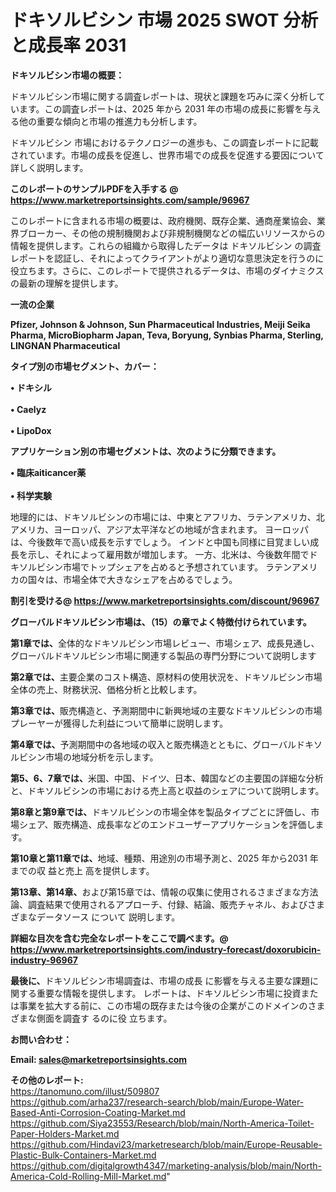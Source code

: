 # ドキソルビシン 市場 2025 SWOT 分析と成長率 2031

<strong><b>ドキソルビシン市場の概要：</b></strong>

ドキソルビシン市場に関する調査レポートは、現状と課題を巧みに深く分析しています。この調査レポートは、2025 年から 2031 年の市場の成長に影響を与える他の重要な傾向と市場の推進力も分析します。

ドキソルビシン 市場におけるテクノロジーの進歩も、この調査レポートに記載されています。市場の成長を促進し、世界市場での成長を促進する要因について詳しく説明します。

<strong>このレポートのサンプルPDFを入手する @ <a href=https://www.marketreportsinsights.com/sample/96967>https://www.marketreportsinsights.com/sample/96967</a></strong>

このレポートに含まれる市場の概要は、政府機関、既存企業、通商産業協会、業界ブローカー、その他の規制機関および非規制機関などの幅広いリソースからの情報を提供します。これらの組織から取得したデータは ドキソルビシン の調査レポートを認証し、それによってクライアントがより適切な意思決定を行うのに役立ちます。さらに、このレポートで提供されるデータは、市場のダイナミクスの最新の理解を提供します。

<strong>一流の企業</strong>

<strong><b>Pfizer, Johnson & Johnson, Sun Pharmaceutical Industries, Meiji Seika Pharma, MicroBiopharm Japan, Teva, Boryung, Synbias Pharma, Sterling, LINGNAN Pharmaceutical</b></strong>

<strong><b>タイプ別の市場セグメント、カバー：</b></strong>

<strong>• ドキシル<br><br>•  Caelyz<br><br>•  LipoDox</strong>

<strong><b>アプリケーション別の市場セグメントは、次のように分類できます。</b></strong>

<strong>• 臨床aiticancer薬<br><br>• 科学実験</strong>

 地理的には、ドキソルビシンの市場には、中東とアフリカ、ラテンアメリカ、北アメリカ、ヨーロッパ、アジア太平洋などの地域が含まれます。 ヨーロッパは、今後数年で高い成長を示すでしょう。 インドと中国も同様に目覚ましい成長を示し、それによって雇用数が増加します。 一方、北米は、今後数年間でドキソルビシン市場でトップシェアを占めると予想されています。 ラテンアメリカの国々は、市場全体で大きなシェアを占めるでしょう。

<strong>割引を受ける@ <a href=https://www.marketreportsinsights.com/discount/96967>https://www.marketreportsinsights.com/discount/96967</a></strong>

<strong><b>グローバルドキソルビシン市場は、（15）の章でよく特徴付けられています。</b></strong>

<strong><b>第</b></strong><strong><b>1章では、</b></strong>全体的なドキソルビシン市場レビュー、市場シェア、成長見通し、グローバルドキソルビシン市場に関連する製品の専門分野について説明します

<strong><b>第2章では、</b></strong>主要企業のコスト構造、原材料の使用状況を、ドキソルビシン市場全体の売上、財務状況、価格分析と比較します。

<strong><b>第3章では、</b></strong>販売構造と、予測期間中に新興地域の主要なドキソルビシンの市場プレーヤーが獲得した利益について簡単に説明します。

<strong><b>第4章では、</b></strong>予測期間中の各地域の収入と販売構造とともに、グローバルドキソルビシン市場の地域分析を示します。

<strong><b>第5、6、7章では、</b></strong>米国、中国、ドイツ、日本、韓国などの主要国の詳細な分析と、ドキソルビシンの市場における売上高と収益のシェアについて説明します。

<strong><b>第8章と第9章では、</b></strong>ドキソルビシンの市場全体を製品タイプごとに評価し、市場シェア、販売構造、成長率などのエンドユーザーアプリケーションを評価します。

<strong><b>第10章と第11章では、</b></strong>地域、種類、用途別の市場予測と、2025 年から2031 年までの収 益と売上 高を提供します。

<strong><b>第13章、第14章、</b></strong>および第15章では、情報の収集に使用されるさまざまな方法論、調査結果で使用されるアプローチ、付録、結論、販売チャネル、およびさまざまなデータソース について 説明します。

<strong>詳細な目次を含む完全なレポートをここで調べます。@ <a href=https://www.marketreportsinsights.com/industry-forecast/doxorubicin-industry-96967>https://www.marketreportsinsights.com/industry-forecast/doxorubicin-industry-96967</a></strong>

<strong><b>最後に、</b></strong>ドキソルビシン市場調査は、市場の成長 に影響を</a>与える主要な課題に関する重要な情報を提供します。 レポートは、ドキソルビシン市場に投資または事業を拡大する前に、この市場の既存または今後の企業がこのドメインのさまざまな側面を調査す るのに役 立ちます。

<strong><b>お問い合わせ：</b></strong>

<strong>Email: </strong><a href=mailto:sales@marketreportsinsights.com><strong>sales@marketreportsinsights.com</strong></a>

<strong>その他のレポート:</strong>
<br>
<a href=https://tanomuno.com/illust/509807>https://tanomuno.com/illust/509807</a>
<br>
<a href=https://github.com/arha237/research-search/blob/main/Europe-Water-Based-Anti-Corrosion-Coating-Market.md>https://github.com/arha237/research-search/blob/main/Europe-Water-Based-Anti-Corrosion-Coating-Market.md</a>
<br>
<a href=https://github.com/Siya23553/Research/blob/main/North-America-Toilet-Paper-Holders-Market.md>https://github.com/Siya23553/Research/blob/main/North-America-Toilet-Paper-Holders-Market.md</a>
<br>
<a href=https://github.com/Hindavi23/marketresearch/blob/main/Europe-Reusable-Plastic-Bulk-Containers-Market.md>https://github.com/Hindavi23/marketresearch/blob/main/Europe-Reusable-Plastic-Bulk-Containers-Market.md</a>
<br>
<a href=https://github.com/digitalgrowth4347/marketing-analysis/blob/main/North-America-Cold-Rolling-Mill-Market.md>https://github.com/digitalgrowth4347/marketing-analysis/blob/main/North-America-Cold-Rolling-Mill-Market.md</a>"
